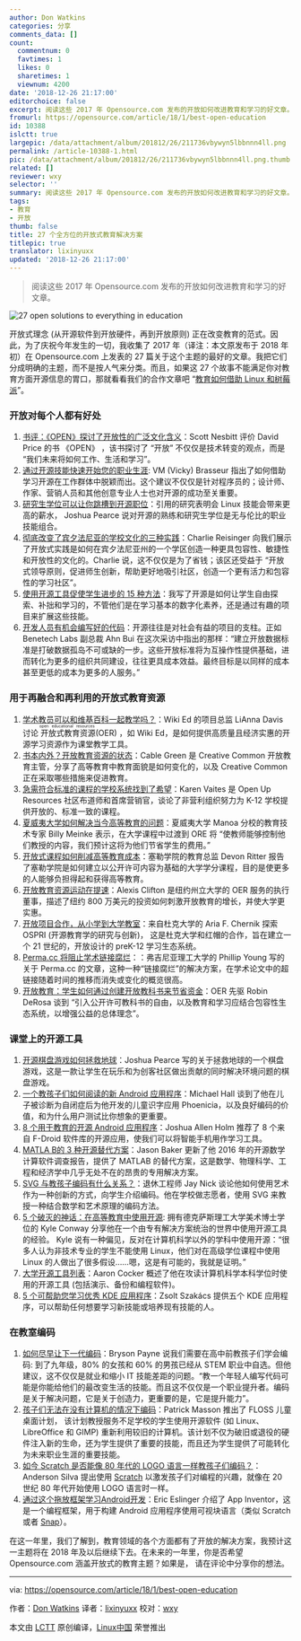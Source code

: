 ```yaml
---
author: Don Watkins
categories: 分享
comments_data: []
count:
  commentnum: 0
  favtimes: 1
  likes: 0
  sharetimes: 1
  viewnum: 4200
date: '2018-12-26 21:17:00'
editorchoice: false
excerpt: 阅读这些 2017 年 Opensource.com 发布的开放如何改进教育和学习的好文章。
fromurl: https://opensource.com/article/18/1/best-open-education
id: 10388
islctt: true
largepic: /data/attachment/album/201812/26/211736vbywyn5lbbnnn4ll.png
permalink: /article-10388-1.html
pic: /data/attachment/album/201812/26/211736vbywyn5lbbnnn4ll.png.thumb.jpg
related: []
reviewer: wxy
selector: ''
summary: 阅读这些 2017 年 Opensource.com 发布的开放如何改进教育和学习的好文章。
tags:
- 教育
- 开放
thumb: false
title: 27 个全方位的开放式教育解决方案
titlepic: true
translator: lixinyuxx
updated: '2018-12-26 21:17:00'
---
```



> 
> 阅读这些 2017 年 Opensource.com 发布的开放如何改进教育和学习的好文章。
> 
> 
> 


![27 open solutions to everything in education](/data/attachment/album/201812/26/211736vbywyn5lbbnnn4ll.png)


开放式理念 (从开源软件到开放硬件，再到开放原则) 正在改变教育的范式。因此，为了庆祝今年发生的一切，我收集了 2017 年（译注：本文原发布于 2018 年初）在 Opensource.com 上发表的 27 篇关于这个主题的最好的文章。我把它们分成明确的主题，而不是按人气来分类。而且，如果这 27 个故事不能满足你对教育方面开源信息的胃口，那就看看我们的合作文章吧 “[教育如何借助 Linux 和树莓派](https://opensource.com/article/17/12/best-opensourcecom-linux-and-raspberry-pi-education)”。


### 开放对每个人都有好处


1. [书评：《OPEN》探讨了开放性的广泛文化含义](https://opensource.com/article/17/7/book-review-open)：Scott Nesbitt 评价 David Price 的书 《OPEN》 ，该书探讨了 “开放” 不仅仅是技术转变的观点，而是 “我们未来将如何工作、生活和学习”。
2. [通过开源技能快速开始您的职业生涯](https://opensource.com/article/17/8/jump-start-your-career): VM (Vicky) Brasseur 指出了如何借助学习开源在工作群体中脱颖而出。这个建议不仅仅是针对程序员的；设计师、作家、营销人员和其他创意专业人士也对开源的成功至关重要。
3. [研究生学位可以让你跳槽到开源职位](https://opensource.com/article/17/1/grad-school-open-source-academic-lab)：引用的研究表明会 Linux 技能会带来更高的薪水， Joshua Pearce 说对开源的熟练和研究生学位是无与伦比的职业技能组合。
4. [彻底改变了宾夕法尼亚的学校文化的三种实践](https://opensource.com/article/17/7/open-school-leadership)：Charlie Reisinger 向我们展示了开放式实践是如何在宾夕法尼亚州的一个学区创造一种更具包容性、敏捷性和开放性的文化的。Charlie 说，这不仅仅是为了省钱；该区还受益于 “开放式领导原则，促进师生创新，帮助更好地吸引社区，创造一个更有活力和包容性的学习社区”。
5. [使用开源工具促使学生进步的 15 种方法](https://opensource.com/article/17/7/empower-students-open-source-tools)：我写了开源是如何让学生自由探索、补拙和学习的，不管他们是在学习基本的数字化素养，还是通过有趣的项目来扩展这些技能。
6. [开发人员有机会编写好的代码](https://opensource.com/article/17/3/interview-anh-bui-benetech-labs)：开源往往是对社会有益的项目的支柱。正如 Benetech Labs 副总裁 Ahn Bui 在这次采访中指出的那样：“建立开放数据标准是打破数据孤岛不可或缺的一步。这些开放标准将为互操作性提供基础，进而转化为更多的组织共同建设，往往更具成本效益。最终目标是以同样的成本甚至更低的成本为更多的人服务。”


### 用于再融合和再利用的开放式教育资源


1. [学术教员可以和维基百科一起教学吗？](https://opensource.com/article/17/1/Wiki-Education-Foundation)：Wiki Ed 的项目总监 LiAnna Davis 讨论<ruby> 开放式教育资源 <rt>  open educational resources </rt></ruby> (OER) ，如 Wiki Ed，是如何提供高质量且经济实惠的开源学习资源作为课堂教学工具。
2. [书本内外？开放教育资源的状态](https://opensource.com/article/17/2/future-textbooks-cable-green-creative-commons)：Cable Green 是 Creative Common 开放教育主管，分享了高等教育中教育面貌是如何变化的，以及 Creative Common 正在采取哪些措施来促进教育。
3. [急需符合标准的课程的学校系统找到了希望](https://opensource.com/article/17/1/open-up-resources)：Karen Vaites 是 Open Up Resources 社区布道师和首席营销官，谈论了非营利组织努力为 K-12 学校提供开放的、标准一致的课程。
4. [夏威夷大学如何解决当今高等教育的问题](https://opensource.com/article/17/2/interview-education-billy-meinke)：夏威夷大学 Manoa 分校的教育技术专家 Billy Meinke 表示，在大学课程中过渡到 ORE 将 “使教师能够控制他们教授的内容，我们预计这将为他们节省学生的费用。”
5. [开放式课程如何削减高等教育成本](https://opensource.com/article/17/7/college-alternatives)：塞勒学院的教育总监 Devon Ritter 报告了塞勒学院是如何建立以公开许可内容为基础的大学学分课程，目的是使更多的人能够负担得起和获得高等教育。
6. [开放教育资源运动在提速](https://opensource.com/article/17/10/open-educational-resources-alexis-clifton)：Alexis Clifton 是纽约州立大学的 OER 服务的执行董事，描述了纽约 800 万美元的投资如何刺激开放教育的增长，并使大学更实惠。
7. [开放项目合作，从小学到大学教室](https://opensource.com/article/17/3/education-should-be-open-design)：来自杜克大学的 Aria F. Chernik 探索 OSPRI (开源教育学的研究与创新)， 这是杜克大学和红帽的合作，旨在建立一个 21 世纪的，开放设计的 preK-12 学习生态系统。
8. [Perma.cc 将阻止学术链接腐烂](https://opensource.com/article/17/9/stop-link-rot-permacc)：：弗吉尼亚理工大学的 Phillip Young 写的关于 Perma.cc 的文章，这种一种“链接腐烂”的解决方案，在学术论文中的超链接随着时间的推移而消失或变化的概览很高。
9. [开放教育：学生如何通过创建开放教科书来节省资金](https://opensource.com/article/17/11/creating-open-textbooks)：OER 先驱 Robin DeRosa 谈到 “引入公开许可教科书的自由，以及教育和学习应结合包容性生态系统，以增强公益的总体理念”。


### 课堂上的开源工具


1. [开源棋盘游戏如何拯救地球](https://opensource.com/article/17/7/save-planet-board-game)：Joshua Pearce 写的关于拯救地球的一个棋盘游戏，这是一款让学生在玩乐和为创客社区做出贡献的同时解决环境问题的棋盘游戏。
2. [一个教孩子们如何阅读的新 Android 应用程序](https://opensource.com/article/17/4/phoenicia-education-software)：Michael Hall 谈到了他在儿子被诊断为自闭症后为他开发的儿童识字应用 Phoenicia，以及良好编码的价值，和为什么用户测试比你想象的更重要。
3. [8 个用于教育的开源 Android 应用程序](https://opensource.com/article/17/8/8-open-source-android-apps-education)：Joshua Allen Holm 推荐了 8 个来自 F-Droid 软件库的开源应用，使我们可以将智能手机用作学习工具。
4. [MATLA B的 3 种开源替代方案](https://opensource.com/alternatives/matlab)：Jason Baker 更新了他 2016 年的开源数学计算软件调查报告，提供了 MATLAB 的替代方案，这是数学、物理科学、工程和经济学中几乎无处不在的昂贵的专用解决方案。
5. [SVG 与教孩子编码有什么关系？](https://opensource.com/article/17/5/coding-scalable-vector-graphics-make-steam)：退休工程师 Jay Nick 谈论他如何使用艺术作为一种创新的方式，向学生介绍编码。他在学校做志愿者，使用 SVG 来教授一种结合数学和艺术原理的编码方法。
6. [5 个破灭的神话：在高等教育中使用开源](https://opensource.com/article/17/5/how-linux-higher-education): 拥有德克萨斯理工大学美术博士学位的 Kyle Conway 分享他在一个由专有解决方案统治的世界中使用开源工具的经验。 Kyle 说有一种偏见，反对在计算机科学以外的学科中使用开源：“很多人认为非技术专业的学生不能使用 Linux，他们对在高级学位课程中使用 Linux 的人做出了很多假设……嗯，这是有可能的，我就是证明。”
7. [大学开源工具列表](https://opensource.com/article/17/6/open-source-tools-university-student)：Aaron Cocker 概述了他在攻读计算机科学本科学位时使用的开源工具 (包括演示、备份和编程软件)。
8. [5 个可帮助您学习优秀 KDE 应用程序](https://opensource.com/article/17/6/kde-education-software)：Zsolt Szakács 提供五个 KDE 应用程序，可以帮助任何想要学习新技能或培养现有技能的人。


### 在教室编码


1. [如何尽早让下一代编码](https://opensource.com/article/17/8/teach-kid-code-change-life)：Bryson Payne 说我们需要在高中前教孩子们学会编码: 到了九年级，80% 的女孩和 60% 的男孩已经从 STEM 职业中自选。但他建议，这不仅仅是就业和缩小 IT 技能差距的问题。“教一个年轻人编写代码可能是你能给他们的最改变生活的技能。而且这不仅仅是一个职业提升者。编码是关于解决问题，它是关于创造力，更重要的是，它是提升能力”。
2. [孩子们无法在没有计算机的情况下编码](https://opensource.com/article/17/9/floss-desktops-kids)：Patrick Masson 推出了 FLOSS 儿童桌面计划， 该计划教授服务不足学校的学生使用开源软件 (如 Linux、LibreOffice 和 GIMP) 重新利用较旧的计算机。该计划不仅为破旧或退役的硬件注入新的生命，还为学生提供了重要的技能，而且还为学生提供了可能转化为未来职业生涯的重要技能。
3. [如今 Scratch 是否能像 80 年代的 LOGO 语言一样教孩子们编码？](https://opensource.com/article/17/3/logo-scratch-teach-programming-kids)：Anderson Silva 提出使用 [Scratch](https://scratch.mit.edu/) 以激发孩子们对编程的兴趣，就像在 20 世纪 80 年代开始使用 LOGO 语言时一样。
4. [通过这个拖放框架学习Android开发](https://opensource.com/article/17/8/app-inventor-android-app-development)：Eric Eslinger 介绍了 App Inventor，这是一个编程框架，用于构建 Android 应用程序使用可视块语言（类似 Scratch 或者 [Snap](http://snap.berkeley.edu/)）。


在这一年里，我们了解到，教育领域的各个方面都有了开放的解决方案，我预计这一主题将在 2018 年及以后继续下去。在未来的一年里，你是否希望 Opensource.com 涵盖开放式的教育主题？如果是， 请在评论中分享你的想法。




---


via: <https://opensource.com/article/18/1/best-open-education>


作者：[Don Watkins](https://opensource.com/users/don-watkins) 译者：[lixinyuxx](https://github.com/lixinyuxx) 校对：[wxy](https://github.com/wxy)


本文由 [LCTT](https://github.com/LCTT/TranslateProject) 原创编译，[Linux中国](https://linux.cn/) 荣誉推出
